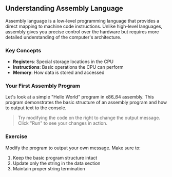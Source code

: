 ## Understanding Assembly Language

Assembly language is a low-level programming language that provides a direct mapping to machine code instructions. Unlike high-level languages, assembly gives you precise control over the hardware but requires more detailed understanding of the computer's architecture.

### Key Concepts

- **Registers**: Special storage locations in the CPU  
- **Instructions**: Basic operations the CPU can perform  
- **Memory**: How data is stored and accessed  

### Your First Assembly Program

Let's look at a simple "Hello World" program in x86_64 assembly. This program demonstrates the basic structure of an assembly program and how to output text to the console.

> Try modifying the code on the right to change the output message. Click "Run" to see your changes in action.

### Exercise

Modify the program to output your own message. Make sure to:

1. Keep the basic program structure intact  
2. Update only the string in the data section  
3. Maintain proper string termination  

